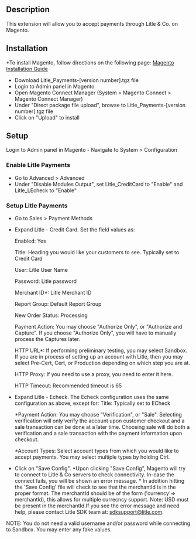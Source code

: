 ## Description
This extension will allow you to accept payments through Litle & Co. on Magento.

## Installation
*To install Magento, follow directions on the following page:
[Magento Installation Guide](http://www.magentocommerce.com/wiki/1_-_installation_and_configuration/magento_installation_guide)
* Download Litle_Payments-[version number].tgz file
* Login to Admin panel in Magento
* Open Magento Connect Manager (System > Magento Connect > Magento Connect Manager)
* Under "Direct package file upload", browse to Litle_Payments-[version number].tgz file
* Click on "Upload" to install

## Setup
Login to Admin panel in Magento - Navigate to System > Configuration
### Enable Litle Payments

* Go to Advanced > Advanced
* Under "Disable Modules Output", set Litle_CreditCard to "Enable" and Litle_LEcheck to "Enable"

### Setup Litle Payments
* Go to Sales > Payment Methods

* Expand Litle - Credit Card. Set the field values as:
    
    Enabled: Yes

    Title: Heading you would like your customers to see. Typically set to Credit Card
    
    User: Litle User Name
    
    Password: Litle password
    
    Merchant ID*: Litle Merchant ID
    
    Report Group: Default Report Group
    
    New Order Status: Processing
    
    Payment Action: You may choose "Authorize Only", or "Authorize and Capture". If you choose "Authorize Only", you will have to manually process the Captures later.
    
    HTTP URL*: If performing preliminary testing, you may select Sandbox. If you are in process of setting up an account with Litle, then you may select Pre-Cert, Cert, or Production depending on which step you are at.
    
    HTTP Proxy: If you need to use a proxy, you need to enter it here.
    
    HTTP Timeout: Recommended timeout is 65
        
* Expand Litle - Echeck.  The Echeck configuration uses the same configuration as above, except for:
    Title: Typically set to ECheck

    *Payment Action: You may choose "Verification", or "Sale". Selecting verification will only verify the account upon customer checkout and a sale transaction can be done at a later time. Choosing sale will do both a verification and a sale transaction with the payment information upon checkout. 

    *Account Types: Select account types from which you would like to accept payments. You may select multiple types by holding Ctrl.
    
* Click on "Save Config".  *Upon clicking "Save Config", Magento will try to connect to Litle & Co servers to check connectivity. In-case the connect fails, you will be shown an error message.  * In addition hitting the 'Save Config' file will check to see that the merchantId is in the proper format. The merchantId should be of the form ('currency'=> merchantId), this allows for multiple currecncy support. Note: USD must be present in the merchantId.If you see the error message and need help, please contact Litle SDK team at: sdksupport@litle.com.

NOTE: You do not need a valid username and/or password while connecting to Sandbox.  You may enter any fake values.

